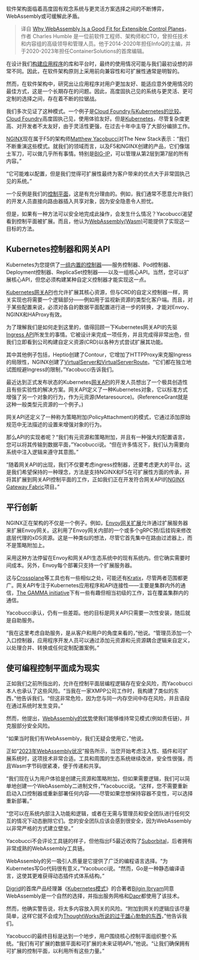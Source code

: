 <!--
title: WebAssembly助控制面可扩展
cover: https://cdn.thenewstack.io/media/2023/11/63c8e7ca-control-plane-1-1024x576.jpg
-->

软件架构面临着高度固有观念系统与更灵活方案选择之间的不断博弈，WebAssembly或可缓解此矛盾。

> 译自 [Why WebAssembly Is a Good Fit for Extensible Control Planes](https://thenewstack.io/why-web-assembly-is-a-good-fit-for-extensible-control-planes/)，作者 Charles Humble 是一位前软件工程师、架构师和CTO，曾担任技术和内容组的高级领导和管理人员。他于2014-2020年担任InfoQ的主编，并于2020-2023年担任ContainerSolutions的首席编辑。


在设计我们[构建应用程序](https://thenewstack.io/software-development/)的库和平台时，最终的使用情况可能与我们最初设想的非常不同。因此，在软件架构原则上采用前向兼容性和可扩展性通常是明智的。

然而，在软件架构中，研究出让应用程序对用户更加友好、能适应意外使用情况的最佳方式，这是一个长期存在的问题。因此，高度固执己见的系统与更灵活、更可定制的选择之间，存在着不断的拉锯战。

我们多次见证了这种模式。一个例子是[Cloud Foundry与Kubernetes的比较](https://thenewstack.io/when-to-choose-cloud-foundry-over-kubernetes/)。[Cloud Foundry](https://thenewstack.io/open-source-platform-engineering-a-decade-of-cloud-foundry/)高度固执己见，使用体验友好。但是[Kubernetes](https://thenewstack.io/kubernetes/)，尽管复杂度更高、对开发者不太友好，由于灵活性更强，在过去十年中主导了大部分编排工作。

[NGINX](https://www.nginx.com/?utm_content=inline-mention)现在属于F5的架构师[Matthew Yacobucci](https://www.linkedin.com/in/matthew-yacobucci-323b4b2/)对The New Stack表示：“我们不断重演这些模式。就我们的领域而言，以及F5和NGINX创建的产品，它们像瑞士军刀，可以做几乎所有事情。特别是[BIG-IP](https://docs.nginx.com/nginx-controller/platform/integrations/big-ip-self-service/)，可以管理从第2层到第7层的所有内容。”

“它可能难以配置，但是我们觉得可扩展性最终为客户带来的优点大于非常固执己见的系统。”

一个反例是我们的[控制平面](https://thenewstack.io/data-control-management-three-planes-different-altitudes/)，这是有充分理由的。例如，我们通常不愿意允许我们的开发人员直接向路由器插入共享对象，因为安全隐患令人担忧。

但是，如果有一种方法可以安全地完成此操作，会发生什么情况？Yacobucci渴望看到控制平面被扩展。而且，他认为[WebAssembly(Wasm)](https://thenewstack.io/webassembly/)可能提供了实现这一目标的方法。

## Kubernetes控制器和网关API

Kubernetes为您提供了[一组内置的控制器](https://kubernetes.io/docs/concepts/architecture/controller/)——服务控制器、Pod控制器、Deployment控制器、ReplicaSet控制器——以及一组核心API。当然，您可以扩展核心API，但您必须构建某种自定义控制器才能实现这一点。

[Kubernetes网关API](https://thenewstack.io/kubernetes-api-gateway-1-0-goes-live-as-maintainers-plan-for-the-future/)也允许扩展其核心资源，但与CRD的自定义控制器一样，网关实现也将需要一个逻辑部分——例如用于监视新资源的类型化客户端。而且，对于某些配置来说，必须对各自的数据平面配置进行进一步的转换，才能对Envoy、NGINX和HAProxy有效。

为了理解我们是如何走到这里的，值得回顾一下Kubernetes网关API的先驱[Ingress API](https://thenewstack.io/ingress-controllers-the-swiss-army-knife-of-kubernetes/)所发生的事情。它被设计来完成一项任务，并且完成得非常出色，但我们立即看到公司构建自定义资源(CRD)以各种方式尝试扩展其功能。

其中其他例子包括，Heptio创建了Contour，它增加了HTTPProxy来克服Ingress的局限性，NGINX创建了[VirtualServer和VirtualServerRoute](https://docs.nginx.com/nginx-ingress-controller/configuration/virtualserver-and-virtualserverroute-resources/)。“它们都在独立地试图规避Ingress的限制，”Yacobucci告诉我们。

最近达到正式发布状态的Kubernetes[网关API](https://gateway-api.sigs.k8s.io/)的开发人员想出了一个极具创造性且有些实验性的解决方案。网关API定义了一种Kubernetes对象，它以标准方式增强了另一个对象的行为，作为元资源(Metaresource)。(ReferenceGrant就是这种一般类型元资源的一个例子。)

网关API还定义了一种称为策略附加(PolicyAttachment)的模式，它通过添加原始规范中无法描述的设置来增强对象的行为。

那么API的实现者呢？“我们有元资源和策略附加，并且有一种强大的配置语言，您可以将其传输到数据平面，”Yacobucci说。“但在许多情况下，我们认为需要向系统中注入逻辑来遵守其意图。”

“随着网关API的出现，我们不仅要考虑ingress控制器，还要考虑更大的平台。这是我们希望保持的一种理念，方法是支持NGINX和F5在可扩展性方面的传承，并将其扩展到网关API控制平面的工作，正如我们正在开发符合网关API的[NGINX Gateway Fabric](https://github.com/nginxinc/nginx-gateway-fabric)项目。”

## 平行创新

NGINX正在架构的不仅是一个例子。例如，[Envoy网关扩展](https://gateway.envoyproxy.io/latest/design/extending-envoy-gateway/)允许通过扩展服务器来扩展Envoy网关。这利用了Envoy网关内部的一个或多个gRPC预/后挂钩来修改底层代理的xDS资源。这是一种类似的想法，尽管它首先集中在路由过滤器上，而不是策略附加上。

采用这种方法停留在Envoy和网关API生态系统中的现有系统内。但它确实需要时间成本。另外，Envoy每个部署只支持一个扩展服务器。

这与[Crossplane](https://www.crossplane.io/)等工具也有一些相似之处，可能还有[Kratix](https://kratix.io/)，尽管两者范围都更广。网关API专注于Kubernetes应用程序和API连接性——主要是集群内外的通信，[The GAMMA initiative](https://gateway-api.sigs.k8s.io/concepts/gamma/)下有一些有趣但相当初级的工作，旨在覆盖集群内的通信。

Yacobucci承认，仍有一些差距。他的目标是网关API只需要一次性安装，随后就是自助服务。

“我在这里考虑自助服务，是从客户和用户的角度来看的，”他说。“管理员添加一个入口控制器，应用程序开发人员可以通过添加元资源和元资源耦合逻辑来自定义，以处理合并、转换或任何定制配置案例。”

## 使可编程控制平面成为现实

正如我们之前所指出的，允许在控制平面层编程逻辑存在安全风险，而Yacobucci本人也承认了这些风险。“当我在一家XMPP公司工作时，我构建了类似的东西，”他告诉我们。“但这非常危险，因为您与同一内存空间中存在风险，并且语段在通过系统时发生变异。”

然而，他提出，[WebAssembly的优势](https://thenewstack.io/why-webassembly-will-disrupt-the-operating-system/)使我们能够维持常见模式(例如责任链)，并克服部分安全风险。

“如果当时我们有WebAssembly，我们无疑会使用它，”他说。

正如“[2023年WebAssembly状况](https://blog.scottlogic.com/2023/10/18/the-state-of-webassembly-2023.html)”报告所示，当您开始考虑注入性、插件和可扩展系统时，这项技术非常合适。工具和周围的生态系统继续改进，安全性很强，而且Wasm字节码很紧凑，便于传递和共享。

“我们现在认为用户体验是创建元资源和策略附加，但如果需要逻辑，我们可以简单地创建一个WebAssembly二进制文件，”Yacobucci说。“这样，您不需要重新启动入口控制器或重新部署任何内容——尽管如果您想保持容器不变性，可以选择重新部署。”

“您可以在系统内部注入功能和逻辑，或者在无需与管理员和安全团队进行任何交互的情况下动态删除它们。您的安全团队应该会感到很安全，因为WebAssembly以非常严格的方式建立壁垒。”

Yacobucci不会评论工具链的样子，但他指出F5最近收购了[Suborbital](https://suborbital.dev/opensource)，后者拥有非常成熟的WebAssembly工具链。

WebAssembly的另一吸引人质量是它提供了广泛的编程语言选择。“为Kubernetes写Go代码很有意义，”Yacobucci说。“然而，Go是一种静态编译语言，这使其更难获得动态插件式体系结构。”

[Digrid](https://www.diagrid.io/)的首席产品经理兼《[Kubernetes模式](https://k8spatterns.io/)》的合著者[Bilgin Ibryam](https://www.linkedin.com/in/bibryam?originalSubdomain=uk)同意WebAssembly是一个自然的选择，并指出服务网格和[Dapr](https://dapr.io/)都使用了该技术。

然而，他确实警告说，将太多内容放入网关的风险。“附加到网关的逻辑应该尽量简单，这样它就不会成为[ThoughtWorks所说的过于雄心勃勃的东西](https://www.thoughtworks.com/en-gb/radar/platforms/overambitious-api-gateways)，”他告诉我们。

Yacobucci的最终目标是达到一个地步，用户围绕核心控制平面组织整个系统。“我们有可扩展的数据平面和可扩展的未来证明API，”他说。“让我们确保拥有可扩展的控制平面，以利用所有这些力量。”
